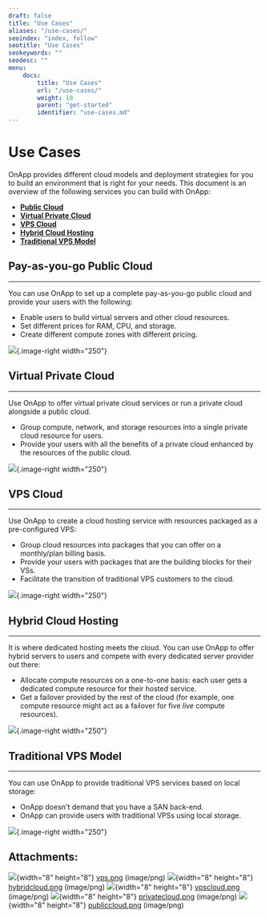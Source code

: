 ```yaml
---
draft: false
title: "Use Cases"
aliases: "/use-cases/"
seoindex: "index, follow"
seotitle: "Use Cases"
seokeywords: ""
seodesc: ""
menu:
    docs:
        title: "Use Cases"
        url: "/use-cases/"
        weight: 10
        parent: "get-started"
        identifier: "use-cases.md"
---
```

# Use Cases

OnApp provides different cloud models and deployment strategies for you to build an environment that is right for your needs. This document is an overview of the following services you can build with OnApp: 

-   **[Public Cloud](#UseCases-public)**
-   **[Virtual Private Cloud](#UseCases-private)**
-   **[VPS Cloud](#UseCases-vps)**
-   **[Hybrid Cloud Hosting](#UseCases-hybrid)**
-   **[Traditional VPS Model](#UseCases-traditional)**

## Pay-as-you-go Public Cloud

------------------------------------------------------------------------

You can use OnApp to set up a complete pay-as-you-go public cloud and provide your users with the following: 

-   Enable users to build virtual servers and other cloud resources.
-   Set different prices for RAM, CPU, and storage.
-   Create different compute zones with different pricing.

![](attachments/194479507/195790907.png){.image-right width="250"}

## Virtual Private Cloud

------------------------------------------------------------------------

Use OnApp to offer virtual private cloud services or run a private cloud alongside a public cloud. 

-   Group compute, network, and storage resources into a single private cloud resource for users.
-   Provide your users with all the benefits of a private cloud enhanced by the resources of the public cloud.

![](attachments/194479507/195790906.png){.image-right width="250"}

## VPS Cloud

------------------------------------------------------------------------

Use OnApp to create a cloud hosting service with resources packaged as a pre-configured VPS:

-   Group cloud resources into packages that you can offer on a monthly/plan billing basis. 
-   Provide your users with packages that are the building blocks for their VSs. 
-   Facilitate the transition of traditional VPS customers to the cloud.

![](attachments/194479507/195790905.png){.image-right width="250"}

## Hybrid Cloud Hosting

------------------------------------------------------------------------

It is where dedicated hosting meets the cloud. You can use OnApp to offer hybrid servers to users and compete with every dedicated server provider out there:

-   Allocate compute resources on a one-to-one basis: each user gets a dedicated compute resource for their hosted service.
-   Get a failover provided by the rest of the cloud (for example, one compute resource might act as a failover for five *live* compute resources).

![](attachments/194479507/195790904.png){.image-right width="250"}

## Traditional VPS Model

------------------------------------------------------------------------

You can use OnApp to provide traditional VPS services based on local storage:

-   OnApp doesn't demand that you have a SAN back-end.
-   OnApp can provide users with traditional VPSs using local storage.

![](attachments/194479507/195790903.png){.image-right width="250"}

## Attachments:

![](images/icons/bullet_blue.gif){width="8" height="8"} [vps.png](attachments/194479507/195790903.png) (image/png)
![](images/icons/bullet_blue.gif){width="8" height="8"} [hybridcloud.png](attachments/194479507/195790904.png) (image/png)
![](images/icons/bullet_blue.gif){width="8" height="8"} [vpscloud.png](attachments/194479507/195790905.png) (image/png)
![](images/icons/bullet_blue.gif){width="8" height="8"} [privatecloud.png](attachments/194479507/195790906.png) (image/png)
![](images/icons/bullet_blue.gif){width="8" height="8"} [publiccloud.png](attachments/194479507/195790907.png) (image/png)

